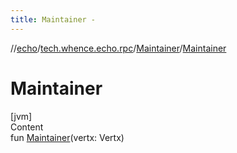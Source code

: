 ```yaml
---
title: Maintainer -
---
```

//[echo](../../index.md)/[tech.whence.echo.rpc](../index.md)/[Maintainer](index.md)/[Maintainer](-maintainer.md)



# Maintainer  
[jvm]  
Content  
fun [Maintainer](-maintainer.md)(vertx: Vertx)  



